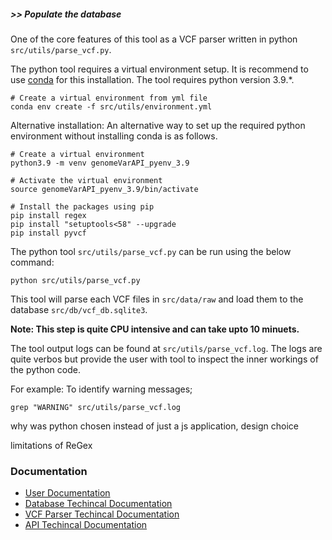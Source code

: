 <h5>>> Populate the database</h5>

One of the core features of this tool as a VCF parser written in python `src/utils/parse_vcf.py`.

The python tool requires a virtual environment setup. It is recommend to use <a href="https://docs.conda.io/projects/conda/en/latest/user-guide/install/index.html">conda</a> for this installation. The tool requires python version 3.9.*.

```
# Create a virtual environment from yml file
conda env create -f src/utils/environment.yml
```

Alternative installation:
An alternative way to set up the required python environment without installing conda is as follows.

```
# Create a virtual environment
python3.9 -m venv genomeVarAPI_pyenv_3.9

# Activate the virtual environment
source genomeVarAPI_pyenv_3.9/bin/activate

# Install the packages using pip
pip install regex
pip install "setuptools<58" --upgrade
pip install pyvcf
```

The python tool `src/utils/parse_vcf.py` can be run using the below command: <br>
```
python src/utils/parse_vcf.py
```

This tool will parse each VCF files in `src/data/raw` and load them to the database `src/db/vcf_db.sqlite3`.

<strong>Note: This step is quite CPU intensive and can take upto 10 minuets.</strong> 

The tool output logs can be found at `src/utils/parse_vcf.log`. The logs are quite verbos but provide the 
user with tool to inspect the inner workings of the python code.

For example:
To identify warning messages;<br>
```
grep "WARNING" src/utils/parse_vcf.log
```


why was python chosen instead of just a js application, design choice

limitations of ReGex



<h3>Documentation</h3>
<ul>
<li><a href='http://localhost:3000/'>User Documentation</a></li>
<li><a href='http://localhost:3000/database-technical-docs'>Database Techincal Documentation</a></li>
<li><a href='http://localhost:3000/parser-technical-docs'>VCF Parser Techincal Documentation</a></li>
<li><a href='http://localhost:3000/api-technical-docs'>API Techincal Documentation</a></li>